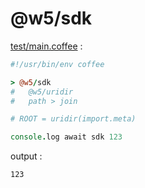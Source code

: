 [‼️]: ✏️README.mdt

# @w5/sdk

[test/main.coffee](./test/main.coffee) :

```coffee
#!/usr/bin/env coffee

> @w5/sdk
#   @w5/uridir
#   path > join

# ROOT = uridir(import.meta)

console.log await sdk 123
```

output :

```
123
```
